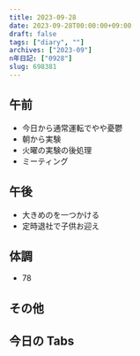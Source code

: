 ```yaml
---
title: 2023-09-28
date: 2023-09-28T00:00:00+09:00
draft: false
tags: ["diary", ""]
archives: ["2023-09"]
n年日記: ["0928"]
slug: 698381
---
```


## 午前

- 今日から通常運転でやや憂鬱
- 朝から実験
- 火曜の実験の後処理
- ミーティング

## 午後

- 大きめのを一つかける
- 定時退社で子供お迎え

## 体調

- 78

## その他

## 今日の Tabs
